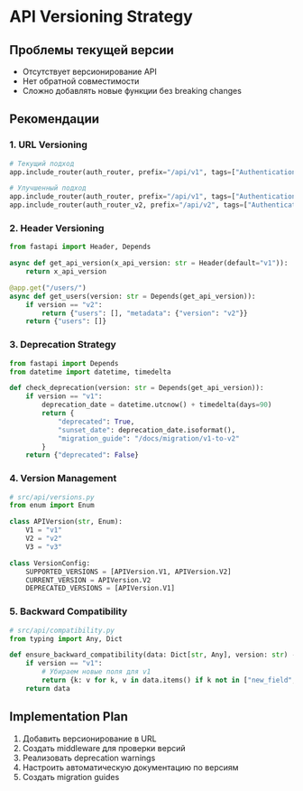 # API Versioning Strategy

## Проблемы текущей версии

- Отсутствует версионирование API
- Нет обратной совместимости
- Сложно добавлять новые функции без breaking changes

## Рекомендации

### 1. URL Versioning

```python
# Текущий подход
app.include_router(auth_router, prefix="/api/v1", tags=["Authentication"])

# Улучшенный подход
app.include_router(auth_router, prefix="/api/v1", tags=["Authentication"])
app.include_router(auth_router_v2, prefix="/api/v2", tags=["Authentication v2"])
```

### 2. Header Versioning

```python
from fastapi import Header, Depends

async def get_api_version(x_api_version: str = Header(default="v1")):
    return x_api_version

@app.get("/users/")
async def get_users(version: str = Depends(get_api_version)):
    if version == "v2":
        return {"users": [], "metadata": {"version": "v2"}}
    return {"users": []}
```

### 3. Deprecation Strategy

```python
from fastapi import Depends
from datetime import datetime, timedelta

def check_deprecation(version: str = Depends(get_api_version)):
    if version == "v1":
        deprecation_date = datetime.utcnow() + timedelta(days=90)
        return {
            "deprecated": True,
            "sunset_date": deprecation_date.isoformat(),
            "migration_guide": "/docs/migration/v1-to-v2"
        }
    return {"deprecated": False}
```

### 4. Version Management

```python
# src/api/versions.py
from enum import Enum

class APIVersion(str, Enum):
    V1 = "v1"
    V2 = "v2"
    V3 = "v3"

class VersionConfig:
    SUPPORTED_VERSIONS = [APIVersion.V1, APIVersion.V2]
    CURRENT_VERSION = APIVersion.V2
    DEPRECATED_VERSIONS = [APIVersion.V1]
```

### 5. Backward Compatibility

```python
# src/api/compatibility.py
from typing import Any, Dict

def ensure_backward_compatibility(data: Dict[str, Any], version: str) -> Dict[str, Any]:
    if version == "v1":
        # Убираем новые поля для v1
        return {k: v for k, v in data.items() if k not in ["new_field", "metadata"]}
    return data
```

## Implementation Plan

1. Добавить версионирование в URL
2. Создать middleware для проверки версий
3. Реализовать deprecation warnings
4. Настроить автоматическую документацию по версиям
5. Создать migration guides

